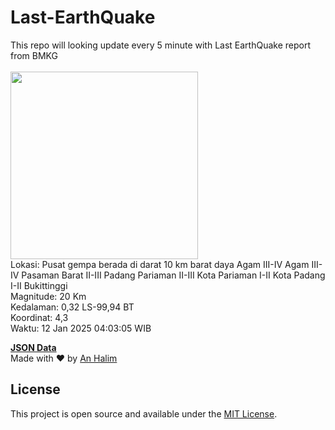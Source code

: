 # Last-EarthQuake
This repo will looking update every 5 minute with Last EarthQuake report from BMKG
<br>
<br>
<img src="undefined" width="300"/>
<br>
Lokasi: Pusat gempa berada di darat 10 km barat daya Agam  III-IV Agam III-IV Pasaman Barat II-III Padang Pariaman II-III Kota Pariaman I-II Kota Padang I-II Bukittinggi <br>
Magnitude: 20 Km <br>
Kedalaman: 0,32 LS-99,94 BT <br>
Koordinat: 4,3 <br>
Waktu: 12 Jan 2025 04:03:05 WIB <br>

<a href="./data/data.json">**JSON Data**</a>
<br>
Made with ❤️ by <a href="https://github.com/an-halim">An Halim</a>
## License

This project is open source and available under the [MIT License](LICENSE).
